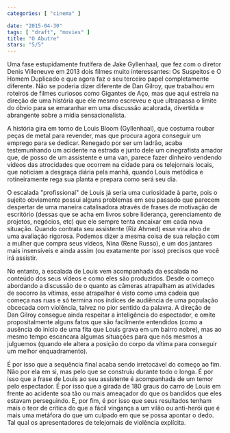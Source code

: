 ```yaml
---
categories: [ "cinema" ]

date: "2015-04-30"
tags: [ "draft", "movies" ]
title: "O Abutre"
stars: "5/5"
---
```

Uma fase estupidamente frutífera de Jake Gyllenhaal, que fez com o diretor Denis Villeneuve em 2013 dois filmes muito interessantes: Os Suspeitos e O Homem Duplicado e que agora faz o seu terceiro papel completamente diferente. Não se poderia dizer diferente de Dan Gilroy, que trabalhou em roteiros de filmes curiosos como Gigantes de Aço, mas que aqui estreia na direção de uma história que ele mesmo escreveu e que ultrapassa o limite do óbvio para se emaranhar em uma discussão acalorada, divertida e abrangente sobre a mídia sensacionalista.

A história gira em torno de Louis Bloom (Gyllenhaal), que costuma roubar peças de metal para revender, mas que procura agora conseguir um emprego para se dedicar. Renegado por ser um ladrão, acaba testemunhando um acidente na estrada e junto dele um cinegrafista amador que, de posso de um assistente e uma van, parece fazer dinheiro vendendo vídeos das atrocidades que ocorrem na cidade para os telejornais locais, que noticiam a desgraça diária pela manhã, quando Louis metódica e rotineiramente rega sua planta e prepara como será seu dia.

O escalada "profissional" de Louis já seria uma curiosidade à parte, pois o sujeito obviamente possui alguns problemas em seu passado que parecem despertar de uma maneira catalisadora através de frases de motivação de escritório (dessas que se acha em livros sobre liderança, gerenciamento de projetos, negócios, etc) que ele sempre tenta encaixar em cada nova situação. Quando contrata seu assistente (Riz Ahmed) esse vira alvo de uma avaliação rigorosa. Podemos dizer a mesma coisa de sua relação com a mulher que compra seus vídeos, Nina (Rene Russo), e um dos jantares mais insensíveis e ainda assim (ou exatamente por isso) precisos que você irá assistir.

No entanto, a escalada de Louis vem acompanhada da escalada no conteúdo dos seus vídeos e como eles são produzidos. Desde o começo abordando a discussão de o quanto as câmeras atrapalham as atividades de socorro às vítimas, esse atrapalhar é visto como uma cadeia que começa nas ruas e só termina nos índices de audiência de uma população obcecada com violência, talvez no pior sentido da palavra. A direção de Dan Gilroy consegue ainda respeitar a inteligência do espectador, e omite propositalmente alguns fatos que são facilmente entendidos (como a ausência do início de uma fita que Louis grava em um bairro nobre), mas ao mesmo tempo escancara algumas situações para que nós mesmos a julguemos (quando ele altera a posição do corpo da vítima para conseguir um melhor enquadramento).

É por isso que a sequência final acaba sendo irretocável do começo ao fim. Não por ela em si, mas pelo que se construiu durante todo o longa. É por isso que a frase de Louis ao seu assistente é acompanhada de um temor pelo espectador. É por isso que a girada de 180 graus do carro de Louis em frente ao acidente soa tão ou mais ameaçador do que os bandidos que eles estavam perseguindo. E, por fim, é por isso que seus resultados tenham mais o teor de crítica do que a fácil vingança a um vilão ou anti-herói que é mais uma metáfora do que um culpado em que se possa apontar o dedo. Tal qual os apresentadores de telejornais de violência explícita.

